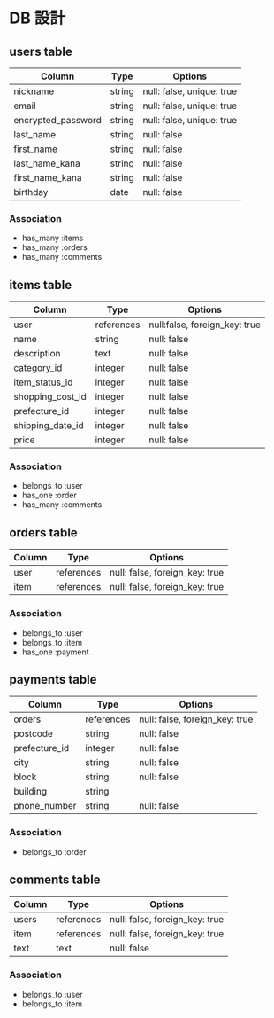 
# DB 設計

## users table

| Column             | Type                | Options                   |
|--------------------|---------------------|---------------------------|
| nickname           | string              | null: false, unique: true |
| email              | string              | null: false, unique: true |
| encrypted_password | string              | null: false, unique: true |
| last_name          | string              | null: false               |
| first_name         | string              | null: false               |
| last_name_kana     | string              | null: false               |
| first_name_kana    | string              | null: false               |
| birthday           | date                | null: false               |
### Association

* has_many :items
* has_many :orders
* has_many :comments

## items table

| Column                              | Type       | Options                        |
|-------------------------------------|------------|--------------------------------|
| user                                | references | null:false, foreign_key: true  |
| name                                | string     | null: false                    |
| description                         | text       | null: false                    |
| category_id                         | integer    | null: false                    |
| item_status_id                      | integer    | null: false                    |
| shopping_cost_id                    | integer    | null: false                    |
| prefecture_id                       | integer    | null: false                    |
| shipping_date_id                    | integer    | null: false                    |
| price                               | integer    | null: false                    |
### Association

- belongs_to :user
- has_one :order
- has_many :comments

## orders table

| Column      | Type       | Options                        |
|-------------|------------|--------------------------------|
| user        | references | null: false, foreign_key: true |
| item        | references | null: false, foreign_key: true |


### Association

- belongs_to :user
- belongs_to :item
- has_one :payment

## payments table

| Column        | Type       | Options                        |
|---------------|------------|--------------------------------|
| orders        | references | null: false, foreign_key: true |
| postcode      | string     | null: false                    |
| prefecture_id | integer    | null: false                    |
| city          | string     | null: false                    |
| block         | string     | null: false                    |
| building      | string     |                                |
| phone_number  | string     | null: false                    |
### Association

- belongs_to :order

## comments table

| Column        | Type       | Options                        |
|---------------|------------|--------------------------------|
| users         | references | null: false, foreign_key: true |
| item          | references | null: false, foreign_key: true |
| text          | text       | null: false                    |

### Association

- belongs_to :user
- belongs_to :item
